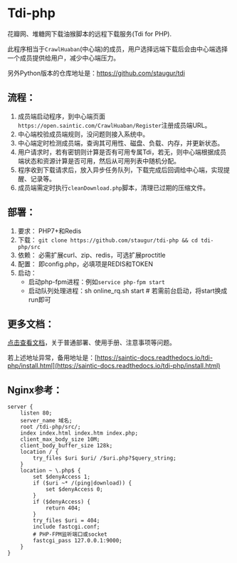 # Tdi-php
花瓣网、堆糖网下载油猴脚本的远程下载服务(Tdi for PHP).

此程序相当于`CrawlHuaban`(中心端)的成员，用户选择远端下载后会由中心端选择一个成员提供给用户，减少中心端压力。

另外Python版本的仓库地址是：https://github.com/staugur/tdi


## 流程：

1. 成员端启动程序，到中心端页面`https://open.saintic.com/CrawlHuaban/Register`注册成员端URL。
2. 中心端校验成员端规则<ping>，没问题则接入系统中。
3. 中心端定时检测成员端<ping>，查询其可用性、磁盘、负载、内存，并更新状态。
4. 用户请求时，若有密钥则计算是否有可用专属Tdi，若无，则中心端根据成员端状态和资源计算是否可用，然后从可用列表中随机分配。
5. 程序收到下载请求后，放入异步任务队列，下载完成后回调给中心端，实现提醒、记录等。
6. 成员端需定时执行`cleanDownload.php`脚本，清理已过期的压缩文件。


## 部署：

1. 要求： PHP7+和Redis
2. 下载： `git clone https://github.com/staugur/tdi-php && cd tdi-php/src`
3. 依赖： 必需扩展curl、zip、redis，可选扩展proctitle
4. 配置： 即config.php，必填项是REDIS和TOKEN
5. 启动： 
    - 启动php-fpm进程：例如`service php-fpm start`
    - 启动队列处理进程：sh online_rq.sh start # 若需前台启动，将start换成run即可


## 更多文档：

[点击查看文档](https://docs.saintic.com/tdi-php/install.html "点击查看部署及使用文档")，关于普通部署、使用手册、注意事项等问题。

若上述地址异常，备用地址是：[https://saintic-docs.readthedocs.io/tdi-php/install.html](https://saintic-docs.readthedocs.io/tdi-php/install.html)


## Nginx参考：
```
server {
    listen 80;
    server_name 域名;
    root /tdi-php/src/;
    index index.html index.htm index.php;
    client_max_body_size 10M;
    client_body_buffer_size 128k;
    location / {
        try_files $uri $uri/ /$uri.php?$query_string;
    }
    location ~ \.php$ {
        set $denyAccess 1;
        if ($uri ~* /(ping|download)) {
            set $denyAccess 0;
        }
        if ($denyAccess) {
            return 404;
        }
        try_files $uri = 404;
        include fastcgi.conf;
        # PHP-FPM监听端口或socket
        fastcgi_pass 127.0.0.1:9000;
    }
}
```